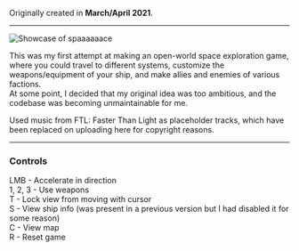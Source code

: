 Originally created in **March/April 2021**.

---

![Showcase of spaaaaaace](https://github.com/Klehrik/spaaaaaace/assets/78520710/6358b664-8107-4d62-b5ac-e2751cd94470)


This was my first attempt at making an open-world space exploration game, where you could travel to different systems, customize the weapons/equipment of your ship, and make allies and enemies of various factions.  
At some point, I decided that my original idea was too ambitious, and the codebase was becoming unmaintainable for me.

Used music from FTL: Faster Than Light as placeholder tracks, which have been replaced on uploading here for copyright reasons.

---

### Controls

LMB - Accelerate in direction  
1, 2, 3 - Use weapons  
T - Lock view from moving with cursor  
S - View ship info (was present in a previous version but I had disabled it for some reason)  
C - View map  
R - Reset game  
